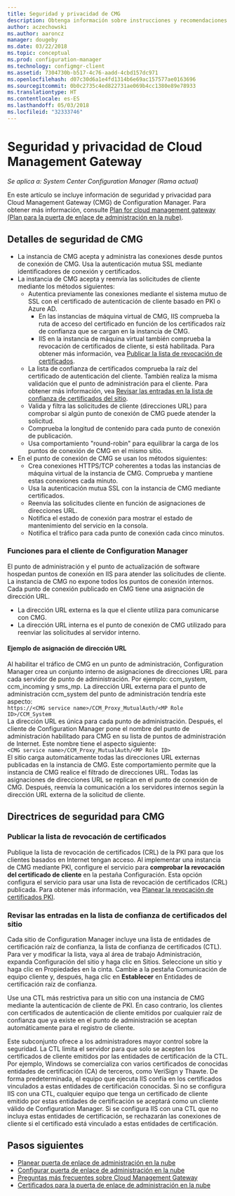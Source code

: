 ```yaml
---
title: Seguridad y privacidad de CMG
description: Obtenga información sobre instrucciones y recomendaciones de seguridad y privacidad con Cloud Management Gateway.
author: aczechowski
ms.author: aaroncz
manager: dougeby
ms.date: 03/22/2018
ms.topic: conceptual
ms.prod: configuration-manager
ms.technology: configmgr-client
ms.assetid: 7304730b-b517-4c76-aadd-4cbd157dc971
ms.openlocfilehash: d07c30d6a1e4fd1314b6e69ac157577ae0163696
ms.sourcegitcommit: 0b0c2735c4ed822731ae069b4cc1380e89e78933
ms.translationtype: HT
ms.contentlocale: es-ES
ms.lasthandoff: 05/03/2018
ms.locfileid: "32333746"
---
```

# <a name="security-and-privacy-for-the-cloud-management-gateway"></a>Seguridad y privacidad de Cloud Management Gateway

*Se aplica a: System Center Configuration Manager (Rama actual)*

En este artículo se incluye información de seguridad y privacidad para Cloud Management Gateway (CMG) de Configuration Manager. Para obtener más información, consulte [Plan for cloud management gateway (Plan para la puerta de enlace de administración en la nube)](/sccm/core/clients/manage/cmg/plan-cloud-management-gateway).

## <a name="cmg-security-details"></a>Detalles de seguridad de CMG
- La instancia de CMG acepta y administra las conexiones desde puntos de conexión de CMG. Usa la autenticación mutua SSL mediante identificadores de conexión y certificados.
- La instancia de CMG acepta y reenvía las solicitudes de cliente mediante los métodos siguientes:
    - Autentica previamente las conexiones mediante el sistema mutuo de SSL con el certificado de autenticación de cliente basado en PKI o Azure AD. 
      - En las instancias de máquina virtual de CMG, IIS comprueba la ruta de acceso del certificado en función de los certificados raíz de confianza que se cargan en la instancia de CMG.
      - IIS en la instancia de máquina virtual también comprueba la revocación de certificados de cliente, si está habilitada. Para obtener más información, vea [Publicar la lista de revocación de certificados](#bkmk_crl).
    - La lista de confianza de certificados comprueba la raíz del certificado de autenticación del cliente. También realiza la misma validación que el punto de administración para el cliente. Para obtener más información, vea [Revisar las entradas en la lista de confianza de certificados del sitio](#bkmk_ctl).
    - Valida y filtra las solicitudes de cliente (direcciones URL) para comprobar si algún punto de conexión de CMG puede atender la solicitud.  
    - Comprueba la longitud de contenido para cada punto de conexión de publicación.
    - Usa comportamiento "round-robin" para equilibrar la carga de los puntos de conexión de CMG en el mismo sitio.
- En el punto de conexión de CMG se usan los métodos siguientes:
    - Crea conexiones HTTPS/TCP coherentes a todas las instancias de máquina virtual de la instancia de CMG. Comprueba y mantiene estas conexiones cada minuto.
    - Usa la autenticación mutua SSL con la instancia de CMG mediante certificados.
    - Reenvía las solicitudes cliente en función de asignaciones de direcciones URL.
    - Notifica el estado de conexión para mostrar el estado de mantenimiento del servicio en la consola.
    - Notifica el tráfico para cada punto de conexión cada cinco minutos.

### <a name="configuration-manager-client-facing-roles"></a>Funciones para el cliente de Configuration Manager
El punto de administración y el punto de actualización de software hospedan puntos de conexión en IIS para atender las solicitudes de cliente. La instancia de CMG no expone todos los puntos de conexión internos. Cada punto de conexión publicado en CMG tiene una asignación de dirección URL.
  - La dirección URL externa es la que el cliente utiliza para comunicarse con CMG.
  - La dirección URL interna es el punto de conexión de CMG utilizado para reenviar las solicitudes al servidor interno.

#### <a name="url-mapping-example"></a>Ejemplo de asignación de dirección URL
Al habilitar el tráfico de CMG en un punto de administración, Configuration Manager crea un conjunto interno de asignaciones de direcciones URL para cada servidor de punto de administración. Por ejemplo: ccm_system, ccm_incoming y sms_mp. La dirección URL externa para el punto de administración ccm_system del punto de administración tendría este aspecto:  
`https://<CMG service name>/CCM_Proxy_MutualAuth/<MP Role ID>/CCM_System`  
La dirección URL es única para cada punto de administración. Después, el cliente de Configuration Manager pone el nombre del punto de administración habilitado para CMG en su lista de puntos de administración de Internet. Este nombre tiene el aspecto siguiente:  
`<CMG service name>/CCM_Proxy_MutualAuth/<MP Role ID>`  
El sitio carga automáticamente todas las direcciones URL externas publicadas en la instancia de CMG. Este comportamiento permite que la instancia de CMG realice el filtrado de direcciones URL. Todas las asignaciones de direcciones URL se replican en el punto de conexión de CMG. Después, reenvía la comunicación a los servidores internos según la dirección URL externa de la solicitud de cliente.



## <a name="security-guidance-for-cmg"></a>Directrices de seguridad para CMG


<a name="bkmk_crl"></a>

### <a name="publish-the-certificate-revocation-list"></a>Publicar la lista de revocación de certificados

Publique la lista de revocación de certificados (CRL) de la PKI para que los clientes basados en Internet tengan acceso. Al implementar una instancia de CMG mediante PKI, configure el servicio para **comprobar la revocación del certificado de cliente** en la pestaña Configuración. Esta opción configura el servicio para usar una lista de revocación de certificados (CRL) publicada. Para obtener más información, vea [Planear la revocación de certificados PKI](/sccm/core/plan-design/security/plan-for-security#BKMK_PlanningForCRLs).



<a name="bkmk_ctl"></a>

### <a name="review-entries-in-the-sites-certificate-trust-list"></a>Revisar las entradas en la lista de confianza de certificados del sitio
<!--503739-->
Cada sitio de Configuration Manager incluye una lista de entidades de certificación raíz de confianza, la lista de confianza de certificados (CTL). Para ver y modificar la lista, vaya al área de trabajo Administración, expanda Configuración del sitio y haga clic en Sitios. Seleccione un sitio y haga clic en Propiedades en la cinta. Cambie a la pestaña Comunicación de equipo cliente y, después, haga clic en **Establecer** en Entidades de certificación raíz de confianza.
 
Use una CTL más restrictiva para un sitio con una instancia de CMG mediante la autenticación de cliente de PKI. En caso contrario, los clientes con certificados de autenticación de cliente emitidos por cualquier raíz de confianza que ya existe en el punto de administración se aceptan automáticamente para el registro de cliente.

Este subconjunto ofrece a los administradores mayor control sobre la seguridad. La CTL limita el servidor para que solo se acepten los certificados de cliente emitidos por las entidades de certificación de la CTL. Por ejemplo, Windows se comercializa con varios certificados de conocidas entidades de certificación (CA) de terceros, como VeriSign y Thawte. De forma predeterminada, el equipo que ejecuta IIS confía en los certificados vinculados a estas entidades de certificación conocidas. Si no se configura IIS con una CTL, cualquier equipo que tenga un certificado de cliente emitido por estas entidades de certificación se aceptará como un cliente válido de Configuration Manager. Si se configura IIS con una CTL que no incluya estas entidades de certificación, se rechazarán las conexiones de cliente si el certificado está vinculado a estas entidades de certificación. 


<!--486209-->


<!-- ## Privacy information for CMG -->


## <a name="next-steps"></a>Pasos siguientes

- [Planear puerta de enlace de administración en la nube](/sccm/core/clients/manage/cmg/plan-cloud-management-gateway)
- [Configurar puerta de enlace de administración en la nube](/sccm/core/clients/manage/cmg/setup-cloud-management-gateway)
- [Preguntas más frecuentes sobre Cloud Management Gateway](/sccm/core/clients/manage/cmg/cloud-management-gateway-faq)
- [Certificados para la puerta de enlace de administración en la nube](/sccm/core/clients/manage/cmg/certificates-for-cloud-management-gateway)
